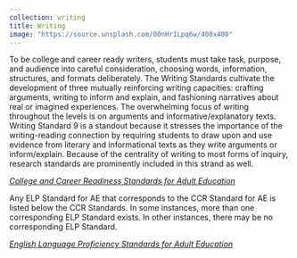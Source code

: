 ```yaml
---
collection: writing
title: Writing
image: "https://source.unsplash.com/00nHr1Lpq6w/400x400"
---
```

To be college and career ready writers, students must take task, purpose, and audience into careful consideration, choosing words, information, structures, and formats deliberately. The Writing Standards cultivate the development of three mutually reinforcing writing capacities: crafting arguments, writing to inform and explain, and fashioning narratives about real or imagined experiences. The overwhelming focus of writing throughout the levels is on arguments and informative/explanatory texts. Writing Standard 9 is a standout because it stresses the importance of the writing-reading connection by requiring students to draw upon and use evidence from literary and informational texts as they write arguments or inform/explain. Because of the centrality of writing to most forms of inquiry, research standards are prominently included in this strand as well.

*[College and Career Readiness Standards for Adult Education](https://lincs.ed.gov/publications/pdf/CCRStandardsAdultEd.pdf#page=30)*

Any ELP Standard for AE that corresponds to the CCR Standard for AE is listed below the CCR Standards. In some instances, more than one corresponding ELP Standard exists. In other instances, there may be no corresponding ELP Standard.

*[English Language Proficiency Standards for Adult Education](https://lincs.ed.gov/publications/pdf/elp-standards-adult-ed.pdf#page=42)*
